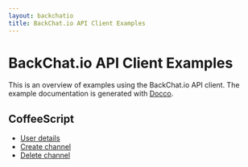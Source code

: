 ```yaml
---
layout: backchatio
title: BackChat.io API Client Examples
---
```


# BackChat.io API Client Examples

This is an overview of examples using the BackChat.io API client. The example documentation is generated with [Docco](http://jashkenas.github.com/docco/).

## CoffeeScript

* [User details](user_details.html)
* [Create channel](create_channel.html)
* [Delete channel](delete_channel.html)